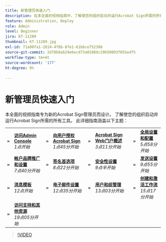```yaml
---
title: 新管理员快速入门
description: 在本全面的视频指南中，了解使您的组织启动并运行Acrobat Sign所需的所有工具
feature: Administration, Deploy
role: Admin
level: Beginner
jira: KT-11289
thumbnail: KT-11289.jpg
exl-id: 71a00fa1-2814-4f8b-87e1-61bbce752308
source-git-commit: 2d78b8ab24e6ecd73a01889c29b50093f055edf5
workflow-type: tm+mt
source-wordcount: '177'
ht-degree: 0%

---
```


# 新管理员快速入门

本全面的视频指南专为新的Acrobat Sign管理员而设计。 了解使您的组织启动并运行Acrobat Sign所需的所有工具。 此详细指南涵盖以下主题：

<table style="table-layout:auto">
<tr>
  <td>
    <a href="https://video.tv.adobe.com/v/343565?quality=12&learn=on&hidetitle=true&t=60">
      <img alt="快进图像" src="../assets/Stepforward_18.png" />
    </a>
  </td>
  <td>
     <a href="https://video.tv.adobe.com/v/343565?quality=12&learn=on&hidetitle=true&t=60"><strong>访问Admin Console</strong></a>
         <br>
        <em>1点开始</em>
    </td>
    <td>
    <a href="https://video.tv.adobe.com/v/343565?quality=12&learn=on&hidetitle=true&t=105">
      <img alt="快进图像" src="../assets/Stepforward_18.png" />
    </a>
  </td>
  <td>
     <a href="https://video.tv.adobe.com/v/343565?quality=12&learn=on&hidetitle=true&t=105"><strong>向用户授权Acrobat Sign</strong></a>
        <br>
        <em>1点45分开始</em>
    </td>
    <td>
    <a href="https://video.tv.adobe.com/v/343565?quality=12&learn=on&hidetitle=true&t=191">
      <img alt="快进图像" src="../assets/Stepforward_18.png" />
    </a>
  </td>
  <td>
     <a href="https://video.tv.adobe.com/v/343565?quality=12&learn=on&hidetitle=true&t=191"><strong>Acrobat Sign Web门户概述</strong></a>
        <br>
        <em>3点11分开始</em>
    </td>
    <td>
    <a href="https://video.tv.adobe.com/v/343565?quality=12&learn=on&hidetitle=true&t=358">
      <img alt="快进图像" src="../assets/Stepforward_18.png" />
    </a>
  </td>
  <td>
     <a href="https://video.tv.adobe.com/v/343565?quality=12&learn=on&hidetitle=true&t=358"><strong>全局设置和配置</strong></a>
        <br>
        <em>5点58分开始</em>
    </td>
  </tr>
  <tr>
    <td>
    <a href="https://video.tv.adobe.com/v/343565?quality=12&learn=on&hidetitle=true&t=460">
      <img alt="快进图像" src="../assets/Stepforward_18.png" />
    </a>
  </td>
  <td>
     <a href="https://video.tv.adobe.com/v/343565?quality=12&learn=on&hidetitle=true&t=460"><strong>帐户品牌推广和设置</strong></a>
         <br>
        <em>7点40分开始</em>
    </td>
    <td>
    <a href="https://video.tv.adobe.com/v/343565?quality=12&learn=on&hidetitle=true&t=502">
      <img alt="快进图像" src="../assets/Stepforward_18.png" />
    </a>
  </td>
  <td>
     <a href="https://video.tv.adobe.com/v/343565?quality=12&learn=on&hidetitle=true&t=502"><strong>签名首选项</strong></a>
        <br>
        <em>8点22分开始</em>
    </td>
    <td>
    <a href="https://video.tv.adobe.com/v/343565?quality=12&learn=on&hidetitle=true&t=543">
      <img alt="快进图像" src="../assets/Stepforward_18.png" />
    </a>
  </td>
  <td>
     <a href="https://video.tv.adobe.com/v/343565?quality=12&learn=on&hidetitle=true&t=543"><strong>安全性设置</strong></a>
        <br>
        <em>9点半开始</em>
    </td>
    <td>
    <a href="https://video.tv.adobe.com/v/343565?quality=12&learn=on&hidetitle=true&t=595">
      <img alt="快进图像" src="../assets/Stepforward_18.png" />
    </a>
  </td>
  <td>
     <a href="https://video.tv.adobe.com/v/343565?quality=12&learn=on&hidetitle=true&t=595"><strong>发送设置</strong></a>
        <br>
        <em>9点55分开始</em>
    </td>
  </tr>
  <tr>
    <td>
    <a href="https://video.tv.adobe.com/v/343565?quality=12&learn=on&hidetitle=true&t=720">
      <img alt="快进图像" src="../assets/Stepforward_18.png" />
    </a>
  </td>
  <td>
     <a href="https://video.tv.adobe.com/v/343565?quality=12&learn=on&hidetitle=true&t=720"><strong>消息模板</strong></a>
         <br>
        <em>12点开始</em>
    </td>
    <td>
    <a href="https://video.tv.adobe.com/v/343565?quality=12&learn=on&hidetitle=true&t=755">
      <img alt="快进图像" src="../assets/Stepforward_18.png" />
    </a>
  </td>
  <td>
     <a href="https://video.tv.adobe.com/v/343565?quality=12&learn=on&hidetitle=true&t=755"><strong>电子邮件设置</strong></a>
        <br>
        <em>12点35分开始</em>
    </td>
    <td>
    <a href="https://video.tv.adobe.com/v/343565?quality=12&learn=on&hidetitle=true&t=783">
      <img alt="快进图像" src="../assets/Stepforward_18.png" />
    </a>
  </td>
  <td>
     <a href="https://video.tv.adobe.com/v/343565?quality=12&learn=on&hidetitle=true&t=783"><strong>用户和组管理</strong></a>
        <br>
        <em>13点03分开始</em>
    </td>
    <td>
    <a href="https://video.tv.adobe.com/v/343565?quality=12&learn=on&hidetitle=true&t=917">
      <img alt="快进图像" src="../assets/Stepforward_18.png" />
    </a>
  </td>
  <td>
     <a href="https://video.tv.adobe.com/v/343565?quality=12&learn=on&hidetitle=true&t=917"><strong>创建和激活工作流</strong></a>
        <br>
        <em>15点17分开始</em>
  </td>
</tr>
<tr>
  <td>
     <a href="https://video.tv.adobe.com/v/343565?quality=12&learn=on&hidetitle=true&t=1145">
      <img alt="快进图像" src="../assets/Stepforward_18.png" />
    </a>
    </td>
    <td>
     <a href="https://video.tv.adobe.com/v/343565?quality=12&learn=on&hidetitle=true&t=1145"><strong>访问支持和其他资源</strong></a>
        <br>
        <em>19点05分开始</em>
    </td>
  </tr>
  </table>

>[!VIDEO](https://video.tv.adobe.com/v/343565?quality=12&learn=on&hidetitle=true)
